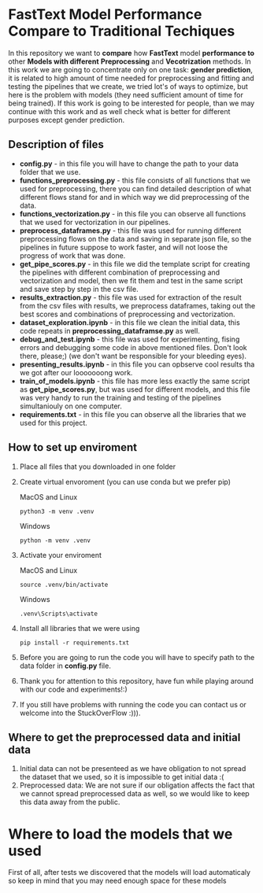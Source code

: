 # FastText Model Performance Compare to Traditional Techiques

In this repository we want to **compare** how **FastText** model **performance to** other **Models with different** **Preprocessing** and **Vecotrization** methods. In this work we are going to concentrate only on one task: **gender prediction**, it is related to high amount of time needed for preprocessing and fitting and testing the pipelines that we create, we tried lot's of ways to optimize, but here is the problem with models (they need sufficient amount of time for being trained). If this work is going to be interested for people, than we may continue with this work and as well check what is better for different purposes except gender prediction.

## Description of files

- **config.py** - in this file you will have to change the path to your data folder that we use.
- **functions_preprocessing.py** - this file consists of all functions that we used for preprocessing, there you can find detailed description of what different flows stand for and in which way we did preprocessing of the data.
- **functions_vectorization.py** - in this file you can observe all functions that we used for vectorization in our pipelines.
- **preprocess_dataframes.py** - this file was used for running different preprocessing flows on the data and saving in separate json file, so the pipelines in future suppose to work faster, and will not loose the progress of work that was done.
- **get_pipe_scores.py** - in this file we did the template script for creating the pipelines with different combination of preprocessing and vectorization and model, then we fit them and test in the same script and save step by step in the csv file.
- **results_extraction.py** - this file was used for extraction of the result from the csv files with results, we preprocess dataframes, taking out the best scores and combinations of preprocessing and vectorization.
- **dataset_exploration.ipynb** - in this file we clean the initial data, this code repeats in **preprocessing_dataframse.py** as well.
- **debug_and_test.ipynb** - this file was used for experimenting, fising errors and debugging some code in above mentioned files. Don't look there, please;) (we don't want be responsible for your bleeding eyes).
- **presenting_results.ipynb** - in this file you can opbserve cool results tha we got after our looooooong work.
- **train_of_models.ipynb** - this file has more less exactly the same script as **get_pipe_scores.py**, but was used for different models, and this file was very handy to run the training and testing of the pipelines simultaniouly on one computer.
- **requirements.txt** - in this file you can observe all the libraries that we used for this project.

## How to set up enviroment 
1. Place all files that you downloaded in one folder
2. Create virtual envoroment (you can use conda but we prefer pip)
   
   MacOS and Linux
   ```
   python3 -m venv .venv
   ```
   Windows
   ```
   python -m venv .venv
   ```
3. Activate your enviroment
   
   MacOS and Linux
   ```
   source .venv/bin/activate
   ```
   Windows
   ```
   .venv\Scripts\activate
   ```
5. Install all libraries that we were using
   ```
   pip install -r requirements.txt
   ```
6. Before you are going to run the code you will have to specify path to the data folder in **config.py** file.
7. Thank you for attention to this repository, have fun while playing around with our code and experiments!:)
8. If you still have problems with running the code you can contact us or welcome into the StuckOverFlow :))).

## Where to get the preprocessed data and initial data
1. Initial data can not be presenteed as we have obligation to not spread the dataset that we used, so it is impossible to get initial data :(
2.  Preprocessed data: We are not sure if our obligation affects the fact that we cannot spread preprocessed data as well, so we would like to keep this data away from the public.

# Where to load the models that we used
First of all, after tests we discovered that the models will load automaticaly so keep in mind that you may need enough space for these models 

